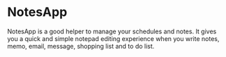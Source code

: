 # NotesApp
 NotesApp is a good helper to manage your schedules and notes. It gives you a quick and simple notepad editing experience when you write notes, memo, email, message, shopping list and to do list.
